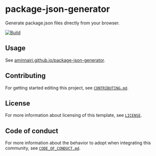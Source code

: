 # package-json-generator

Generate package.json files directly from your browser.

[![Build](https://github.com/aminnairi/elm-template/actions/workflows/build.yaml/badge.svg)](https://github.com/aminnairi/elm-template/actions/workflows/build.yaml)

## Usage

See [aminnairi.github.io/package-json-generator](https://aminnairi.github.io/package-json/).

## Contributing

For getting started editing this project, see [`CONTRIBUTING.md`](./CONTRIBUTING.md).

## License

For more information about licensing of this template, see [`LICENSE`](./LICENSE).

## Code of conduct

For more information about the behavior to adopt when integrating this community, see [`CODE_OF_CONDUCT.md`](./CODE_OF_CONDUCT.md).
